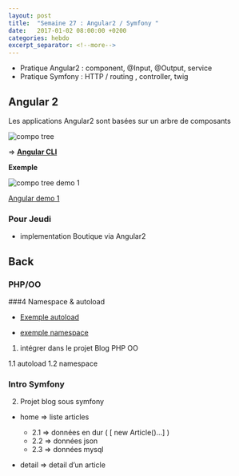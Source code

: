 ```yaml
---
layout: post
title:  "Semaine 27 : Angular2 / Symfony "
date:   2017-01-02 08:00:00 +0200
categories: hebdo 
excerpt_separator: <!--more-->
---
```


- Pratique Angular2 : component, @Input, @Output, service
- Pratique Symfony : HTTP / routing , controller, twig

<!--more-->

## Angular 2

Les applications Angular2 sont basées sur un arbre de composants

![compo tree](../../../../img/ng_component_tree.jpg)

=> **[Angular CLI](https://cli.angular.io)**


**Exemple**

![compo tree demo 1](../../../../img/component_tree_demo.jpg)

[Angular demo 1](https://github.com/simplyon2/ng-demo0)

### Pour Jeudi 

- implementation Boutique via Angular2
 
 
## Back

### PHP/OO

###4 Namespace & autoload

- [Exemple autoload](https://github.com/Simplon-lyon/dev-web/tree/master/php/autoload)

- [exemple namespace](https://github.com/Simplon-lyon/dev-web/tree/master/php/nspaces)

1. intégrer dans le projet Blog PHP OO

  1.1 autoload 
  1.2  namespace

### Intro Symfony

2. Projet blog sous symfony

- home => liste articles

  - 2.1 => données en dur ( [ new Article()…] )
  - 2.2 => données json
  - 2.3 => données mysql
  
- detail => detail d’un article
